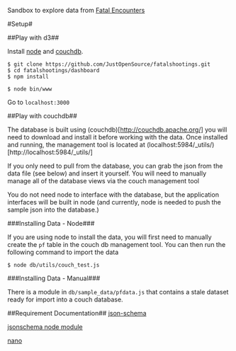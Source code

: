 Sandbox to explore data from [Fatal Encounters](fatalencounters.org)

#Setup#

##Play with d3##

Install [node](http://nodejs.org/) and [couchdb](http://couchdb.apache.org/).  

	$ git clone https://github.com/JustOpenSource/fatalshootings.git
	$ cd fatalshootings/dashboard
	$ npm install

	$ node bin/www

Go to `localhost:3000`
	
##Play with couchdb##

The database is built using (couchdb)[http://couchdb.apache.org/] you will need to download and install it before working with the data. Once installed and running, the management tool is located at (localhost:5984/_utils/)[http://localhost:5984/_utils/]

If you only need to pull from the database, you can grab the json from the data file (see below) and insert it yourself. You will need to manually manage all of the database views via the couch management tool

You do not need node to interface with the database, but the application interfaces will be built in node (and currently, node is needed to push the sample json into the database.)  

###Installing Data - Node###

If you are using node to install the data, you will first need to manually create the `pf` table in the couch db management tool. You can then run the following command to import the data

	$ node db/utils/couch_test.js
	
###Installing Data - Manual###

There is a module in `db/sample_data/pfdata.js` that contains a stale dataset ready for import into a couch database.

##Requirement Documentation##
[json-schema](http://json-schema.org/)

[jsonschema node module](https://www.npmjs.com/package/jsonschema)

[nano](https://github.com/dscape/nano)
